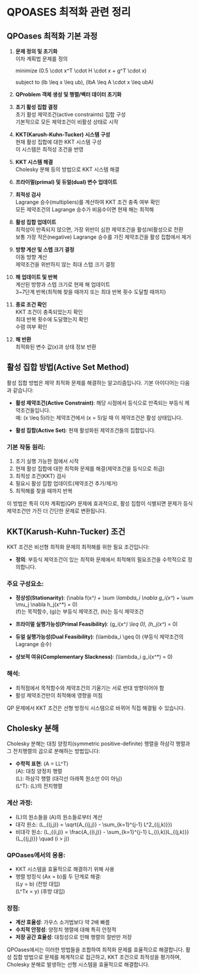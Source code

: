 # QPOASES 최적화 관련 정리

## QPOases 최적화 기본 과정

1. **문제 정의 및 초기화**  
   이차 계획법 문제를 정의
   
   minimize \(0.5 \cdot x^T \cdot H \cdot x + g^T \cdot x\) 
   
   subject to \(lb \leq x \leq ub\), \(lbA \leq A \cdot x \leq ubA\) 

2. **QProblem 객체 생성 및 행렬/벡터 데이터 초기화**

3. **초기 활성 집합 결정**  
   초기 활성 제약조건(active constraints) 집합 구성  
   기본적으로 모든 제약조건이 비활성 상태로 시작

4. **KKT(Karush-Kuhn-Tucker) 시스템 구성**  
   현재 활성 집합에 대한 KKT 시스템 구성  
   이 시스템은 최적성 조건을 반영

5. **KKT 시스템 해결**  
   Cholesky 분해 등의 방법으로 KKT 시스템 해결

6. **프라이멀(primal) 및 듀얼(dual) 변수 업데이트**

7. **최적성 검사**  
   Lagrange 승수(multipliers)를 계산하여 KKT 조건 충족 여부 확인  
   모든 제약조건의 Lagrange 승수가 비음수이면 현재 해는 최적해

8. **활성 집합 업데이트**  
   최적성이 만족되지 않으면, 가장 위반이 심한 제약조건을 활성/비활성으로 전환  
   보통 가장 작은(negative) Lagrange 승수를 가진 제약조건을 활성 집합에서 제거

9. **방향 계산 및 스텝 크기 결정**  
   이동 방향 계산  
   제약조건을 위반하지 않는 최대 스텝 크기 결정

10. **해 업데이트 및 반복**  
    계산된 방향과 스텝 크기로 현재 해 업데이트  
    3~7단계 반복(최적해 찾을 때까지 또는 최대 반복 횟수 도달할 때까지)

11. **종료 조건 확인**  
    KKT 조건이 충족되었는지 확인  
    최대 반복 횟수에 도달했는지 확인  
    수렴 여부 확인

12. **해 반환**  
    최적화된 변수 값(x)과 상태 정보 반환

## 활성 집합 방법(Active Set Method)

활성 집합 방법은 제약 최적화 문제를 해결하는 알고리즘입니다. 기본 아이디어는 다음과 같습니다:

- **활성 제약조건(Active Constraint)**: 해당 시점에서 등식으로 만족되는 부등식 제약조건들입니다.  
  예: \(x \leq 5\)라는 제약조건에서 \(x = 5\)일 때 이 제약조건은 활성 상태입니다.

- **활성 집합(Active Set)**: 현재 활성화된 제약조건들의 집합입니다.

### 기본 작동 원리:

1. 초기 실행 가능한 점에서 시작
2. 현재 활성 집합에 대한 최적화 문제를 해결(제약조건을 등식으로 취급)
3. 최적성 조건(KKT) 검사
4. 필요시 활성 집합 업데이트(제약조건 추가/제거)
5. 최적해를 찾을 때까지 반복

이 방법은 특히 이차 계획법(QP) 문제에 효과적으로, 활성 집합이 식별되면 문제가 등식 제약조건만 가진 더 간단한 문제로 변환됩니다.

## KKT(Karush-Kuhn-Tucker) 조건

KKT 조건은 비선형 최적화 문제의 최적해를 위한 필요 조건입니다:

- **정의**: 부등식 제약조건이 있는 최적화 문제에서 최적해의 필요조건을 수학적으로 정의합니다.

### 주요 구성요소:

- **정상성(Stationarity)**: \(\nabla f(x^*) + \sum \lambda_i \nabla g_i(x^*) + \sum \mu_j \nabla h_j(x^*) = 0\)  
  \(f\)는 목적함수, \(g\)는 부등식 제약조건, \(h\)는 등식 제약조건

- **프라이멀 실행가능성(Primal Feasibility)**: \(g_i(x^*) \leq 0\), \(h_j(x^*) = 0\)

- **듀얼 실행가능성(Dual Feasibility)**: \(\lambda_i \geq 0\) (부등식 제약조건의 Lagrange 승수)

- **상보적 여유(Complementary Slackness)**: \(\lambda_i g_i(x^*) = 0\)

### 해석:

- 최적점에서 목적함수와 제약조건의 기울기는 서로 반대 방향이어야 함
- 활성 제약조건만이 최적해에 영향을 미침

QP 문제에서 KKT 조건은 선형 방정식 시스템으로 바뀌어 직접 해결될 수 있습니다.

## Cholesky 분해

Cholesky 분해는 대칭 양정치(symmetric positive-definite) 행렬을 하삼각 행렬과 그 전치행렬의 곱으로 분해하는 방법입니다:

- **수학적 표현**: \(A = LL^T\)  
  \(A\): 대칭 양정치 행렬  
  \(L\): 하삼각 행렬 (대각선 아래쪽 원소만 0이 아님)  
  \(L^T\): \(L\)의 전치행렬

### 계산 과정:

- \(L\)의 원소들을 \(A\)의 원소들로부터 계산
- 대각 원소: \(L_{(j,j)} = \sqrt{A_{(j,j)} - \sum_{k=1}^{j-1} L^2_{(j,k)}}\)
- 비대각 원소: \(L_{(i,j)} = \frac{A_{(i,j)} - \sum_{k=1}^{j-1} L_{(i,k)}L_{(j,k)}}{L_{(j,j)}} \quad (i > j)\)

### QPOases에서의 응용:

- KKT 시스템을 효율적으로 해결하기 위해 사용
- 행렬 방정식 \(Ax = b\)를 두 단계로 해결:  
  \(Ly = b\) (전방 대입)  
  \(L^Tx = y\) (후방 대입)

### 장점:

- **계산 효율성**: 가우스 소거법보다 약 2배 빠름
- **수치적 안정성**: 양정치 행렬에 대해 특히 안정적
- **저장 공간 효율성**: 대칭성으로 인해 행렬의 절반만 저장

QPOases에서는 이러한 방법들을 조합하여 최적화 문제를 효율적으로 해결합니다. 활성 집합 방법으로 문제를 체계적으로 접근하고, KKT 조건으로 최적성을 평가하며, Cholesky 분해로 발생하는 선형 시스템을 효율적으로 해결합니다. 